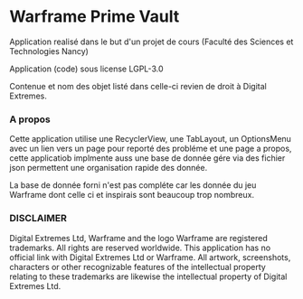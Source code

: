 # Warframe Prime Vault

Application realisé dans le but d'un projet de cours (Faculté des Sciences et Technologies Nancy)

Application (code) sous license LGPL-3.0

Contenue et nom des objet listé dans celle-ci revien de droit à Digital Extremes.

### A propos

Cette application utilise une RecyclerView, une TabLayout, un OptionsMenu avec un lien vers un page pour reporté des probléme et une page a propos, cette applicatiob implmente auss une base de donnée gére via des fichier json permettent une organisation rapide des donnée.

La base de donnée forni n'est pas compléte car les donnée du jeu Warframe dont celle ci et inspirais sont beaucoup trop nombreux.

### DISCLAIMER
Digital Extremes Ltd, Warframe and the logo Warframe are registered trademarks. All rights are reserved worldwide. This application has no official link with Digital Extremes Ltd or Warframe. All artwork, screenshots, characters or other recognizable features of the intellectual property relating to these trademarks are likewise the intellectual property of Digital Extremes Ltd.
